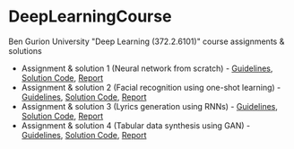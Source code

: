 # DeepLearningCourse
Ben Gurion University "Deep Learning (372.2.6101)" course assignments &amp; solutions

- Assignment & solution 1 (Neural network from scratch) - [Guidelines](Assignment_1/Guidelines.pdf), [Solution Code](Assignment_1/Solution_Code.ipynb), [Report](Assignment_1/Report.pdf)
- Assignment & solution 2 (Facial recognition using one-shot learning) - [Guidelines](Assignment_2/Guidelines.pdf), [Solution Code](Assignment_2/Solution_Code.ipynb), [Report](Assignment_2/Report.pdf)
- Assignment & solution 3 (Lyrics generation using RNNs) - [Guidelines](Assignment_3/Guidelines.pdf), [Solution Code](Assignment_3/Solution_Code.ipynb), [Report](Assignment_3/Report.pdf)
- Assignment & solution 4 (Tabular data synthesis using GAN) - [Guidelines](Assignment_4/Guidelines.pdf), [Solution Code](Assignment_4/Solution_Code.ipynb), [Report](Assignment_4/Report.pdf)


